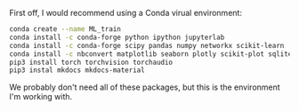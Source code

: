 First off, I would recommend using a Conda virual environment:

```bash
conda create --name ML_train
conda install -c conda-forge python ipython jupyterlab 
conda install -c conda-forge scipy pandas numpy networkx scikit-learn
conda install -c nbconvert matplotlib seaborn plotly scikit-plot sqlite grip
pip3 install torch torchvision torchaudio
pip3 instal mkdocs mkdocs-material
```

We probably don't need all of these packages, but this is the environment I'm working with. 
